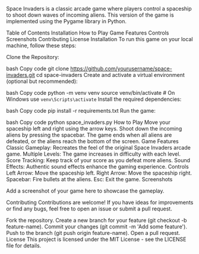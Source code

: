 Space Invaders is a classic arcade game where players control a spaceship to shoot down waves of incoming aliens. This version of the game is implemented using the Pygame library in Python.

Table of Contents
Installation
How to Play
Game Features
Controls
Screenshots
Contributing
License
Installation
To run this game on your local machine, follow these steps:

Clone the Repository:

bash
Copy code
git clone https://github.com/yourusername/space-invaders.git
cd space-invaders
Create and activate a virtual environment (optional but recommended):

bash
Copy code
python -m venv venv
source venv/bin/activate  # On Windows use `venv\Scripts\activate`
Install the required dependencies:

bash
Copy code
pip install -r requirements.txt
Run the game:

bash
Copy code
python space_invaders.py
How to Play
Move your spaceship left and right using the arrow keys.
Shoot down the incoming aliens by pressing the spacebar.
The game ends when all aliens are defeated, or the aliens reach the bottom of the screen.
Game Features
Classic Gameplay: Recreates the feel of the original Space Invaders arcade game.
Multiple Levels: The game increases in difficulty with each level.
Score Tracking: Keep track of your score as you defeat more aliens.
Sound Effects: Authentic sound effects enhance the gaming experience.
Controls
Left Arrow: Move the spaceship left.
Right Arrow: Move the spaceship right.
Spacebar: Fire bullets at the aliens.
Esc: Exit the game.
Screenshots

Add a screenshot of your game here to showcase the gameplay.

Contributing
Contributions are welcome! If you have ideas for improvements or find any bugs, feel free to open an issue or submit a pull request.

Fork the repository.
Create a new branch for your feature (git checkout -b feature-name).
Commit your changes (git commit -m 'Add some feature').
Push to the branch (git push origin feature-name).
Open a pull request.
License
This project is licensed under the MIT License - see the LICENSE file for details.
